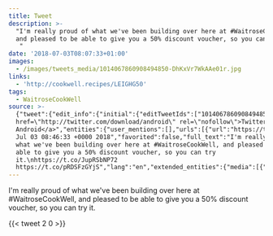 ```yaml
---
title: Tweet
description: >-
  "I'm really proud of what we've been building over here at #WaitroseCookWell,
  and pleased to be able to give you a 50% discount voucher, so you can try it.
   "
date: '2018-07-03T08:07:33+01:00'
images:
  - /images/tweets_media/1014067860908494850-DhKxVr7WkAAe01r.jpg
links:
  - 'http://cookwell.recipes/LEIGHG50'
tags:
  - WaitroseCookWell
source: >-
  {"tweet":{"edit_info":{"initial":{"editTweetIds":["1014067860908494850"],"editableUntil":"2018-07-03T09:46:33.167Z","editsRemaining":"5","isEditEligible":true}},"retweeted":false,"source":"<a
  href=\"http://twitter.com/download/android\" rel=\"nofollow\">Twitter for
  Android</a>","entities":{"user_mentions":[],"urls":[{"url":"https://t.co/JupRSbNP72","expanded_url":"http://cookwell.recipes/LEIGHG50","display_url":"cookwell.recipes/LEIGHG50","indices":["155","178"]}],"symbols":[],"media":[{"expanded_url":"https://twitter.com/toychicken/status/1014067860908494850/photo/1","indices":["179","202"],"url":"https://t.co/pRDSFzGYjS","media_url":"http://pbs.twimg.com/tweet_video_thumb/DhKxVr7WkAAe01r.jpg","id_str":"1014067852238819328","id":"1014067852238819328","media_url_https":"https://pbs.twimg.com/tweet_video_thumb/DhKxVr7WkAAe01r.jpg","sizes":{"small":{"w":"200","h":"200","resize":"fit"},"large":{"w":"200","h":"200","resize":"fit"},"thumb":{"w":"150","h":"150","resize":"crop"},"medium":{"w":"200","h":"200","resize":"fit"}},"type":"photo","display_url":"pic.twitter.com/pRDSFzGYjS"}],"hashtags":[{"text":"WaitroseCookWell","indices":["58","75"]}]},"display_text_range":["0","202"],"favorite_count":"2","id_str":"1014067860908494850","truncated":false,"retweet_count":"0","id":"1014067860908494850","possibly_sensitive":false,"created_at":"Tue
  Jul 03 08:46:33 +0000 2018","favorited":false,"full_text":"I'm really proud of
  what we've been building over here at #WaitroseCookWell, and pleased to be
  able to give you a 50% discount voucher, so you can try
  it.\nhttps://t.co/JupRSbNP72
  https://t.co/pRDSFzGYjS","lang":"en","extended_entities":{"media":[{"expanded_url":"https://twitter.com/toychicken/status/1014067860908494850/photo/1","indices":["179","202"],"url":"https://t.co/pRDSFzGYjS","media_url":"http://pbs.twimg.com/tweet_video_thumb/DhKxVr7WkAAe01r.jpg","id_str":"1014067852238819328","video_info":{"aspect_ratio":["1","1"],"variants":[{"bitrate":"0","content_type":"video/mp4","url":"https://video.twimg.com/tweet_video/DhKxVr7WkAAe01r.mp4"}]},"id":"1014067852238819328","media_url_https":"https://pbs.twimg.com/tweet_video_thumb/DhKxVr7WkAAe01r.jpg","sizes":{"small":{"w":"200","h":"200","resize":"fit"},"large":{"w":"200","h":"200","resize":"fit"},"thumb":{"w":"150","h":"150","resize":"crop"},"medium":{"w":"200","h":"200","resize":"fit"}},"type":"animated_gif","display_url":"pic.twitter.com/pRDSFzGYjS"}]}}}
---
```

I'm really proud of what we've been building over here at #WaitroseCookWell, and pleased to be able to give you a 50% discount voucher, so you can try it.
 
    
{{< tweet 2 0 >}}
    
